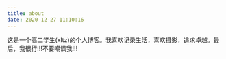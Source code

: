 ```yaml
---
title: about
date: 2020-12-27 11:10:16
---
```


这是一个高二学生(xltz)的个人博客。我喜欢记录生活，喜欢摄影，追求卓越。最后，我很行!!!不要嘲讽我!!!